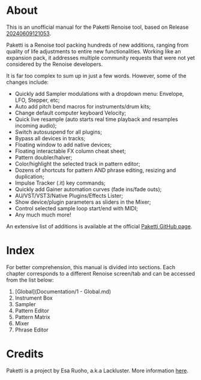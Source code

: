 # About
This is an unofficial manual for the Paketti Renoise tool, based on Release [20240609121053](https://github.com/esaruoho/org.lackluster.Paketti.xrnx/releases/tag/20240609121053).

Paketti is a Renoise tool packing hundreds of new additions, ranging from quality of life adjustments to entire new functionalities. Working like an expansion pack, it addresses multiple community requests that were not yet considered by the Renoise developers.

It is far too complex to sum up in just a few words. However, some of the changes include:

* Quickly add Sampler modulations with a dropdown menu: Envelope, LFO, Stepper, etc;
* Auto add pitch bend macros for instruments/drum kits;
* Change default computer keyboard Velocity;
* Quick live resample (auto starts real time playback and resamples incoming audio);
* Switch autosuspend for all plugins;
* Bypass all devices in tracks;
* Floating window to add native devices;
* Floating interactable FX column cheat sheet;
* Pattern doubler/halver;
* Color/highlight the selected track in pattern editor;
* Dozens of shortcuts for pattern AND phrase editing, resizing and duplication;
* Impulse Tracker (.it) key commands;
* Quickly add Gainer automation curves (fade ins/fade outs);
* AU/VST/VST3/Native Plugins/Effects Lister;
* Show device/plugin parameters as sliders in the Mixer;
* Control selected sample loop start/end with MIDI;
* Any much much more!

An extensive list of additions is available at the official [Paketti GitHub page](https://github.com/esaruoho/org.lackluster.Paketti.xrnx/).

# Index
For better comprehension, this manual is divided into sections. Each chapter corresponds to a different Renoise screen/tab and can be accessed from the list below:

1) [Global](Documentation/1 - Global.md)
2) Instrument Box
3) Sampler
4) Pattern Editor
5) Pattern Matrix
6) Mixer
7) Phrase Editor

# Credits
Paketti is a project by Esa Ruoho, a.k.a Lackluster. More information [here](https://github.com/esaruoho/org.lackluster.Paketti.xrnx/blob/master/README.md#thanks).
